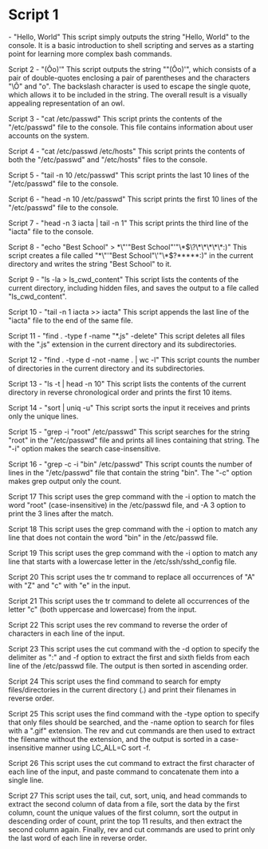 <h1>Script 1</h1> - "Hello, World"
This script simply outputs the string "Hello, World" to the console. It is a basic introduction to shell scripting and serves as a starting point for learning more complex bash commands.

Script 2 - "(Ôo)'"
This script outputs the string ""(Ôo)'", which consists of a pair of double-quotes enclosing a pair of parentheses and the characters "\Ô" and "o". The backslash character is used to escape the single quote, which allows it to be included in the string. The overall result is a visually appealing representation of an owl.

Script 3 - "cat /etc/passwd"
This script prints the contents of the "/etc/passwd" file to the console. This file contains information about user accounts on the system.

Script 4 - "cat /etc/passwd /etc/hosts"
This script prints the contents of both the "/etc/passwd" and "/etc/hosts" files to the console.

Script 5 - "tail -n 10 /etc/passwd"
This script prints the last 10 lines of the "/etc/passwd" file to the console.

Script 6 - "head -n 10 /etc/passwd"
This script prints the first 10 lines of the "/etc/passwd" file to the console.

Script 7 - "head -n 3 iacta | tail -n 1"
This script prints the third line of the "iacta" file to the console.

Script 8 - "echo "Best School" > \*\\"'"Best School"\'"\\*$\?\*\*\*\*\*:)"
This script creates a file called "*\"'"Best School"\'"\*$?*****:)" in the current directory and writes the string "Best School" to it.

Script 9 - "ls -la > ls_cwd_content"
This script lists the contents of the current directory, including hidden files, and saves the output to a file called "ls_cwd_content".

Script 10 - "tail -n 1 iacta >> iacta"
This script appends the last line of the "iacta" file to the end of the same file.

Script 11 - "find . -type f -name "*.js" -delete"
This script deletes all files with the ".js" extension in the current directory and its subdirectories.

Script 12 - "find . -type d -not -name . | wc -l"
This script counts the number of directories in the current directory and its subdirectories.

Script 13 - "ls -t | head -n 10"
This script lists the contents of the current directory in reverse chronological order and prints the first 10 items.

Script 14 - "sort | uniq -u"
This script sorts the input it receives and prints only the unique lines.

Script 15 - "grep -i "root" /etc/passwd"
This script searches for the string "root" in the "/etc/passwd" file and prints all lines containing that string. The "-i" option makes the search case-insensitive.

Script 16 - "grep -c -i "bin" /etc/passwd"
This script counts the number of lines in the "/etc/passwd" file that contain the string "bin". The "-c" option makes grep output only the count.

Script 17
This script uses the grep command with the -i option to match the word "root" (case-insensitive) in the /etc/passwd file, and -A 3 option to print the 3 lines after the match.

Script 18
This script uses the grep command with the -i option to match any line that does not contain the word "bin" in the /etc/passwd file.

Script 19
This script uses the grep command with the -i option to match any line that starts with a lowercase letter in the /etc/ssh/sshd_config file.

Script 20
This script uses the tr command to replace all occurrences of "A" with "Z" and "c" with "e" in the input.

Script 21
This script uses the tr command to delete all occurrences of the letter "c" (both uppercase and lowercase) from the input.

Script 22
This script uses the rev command to reverse the order of characters in each line of the input.

Script 23
This script uses the cut command with the -d option to specify the delimiter as ":" and -f option to extract the first and sixth fields from each line of the /etc/passwd file. The output is then sorted in ascending order.

Script 24
This script uses the find command to search for empty files/directories in the current directory (.) and print their filenames in reverse order.

Script 25
This script uses the find command with the -type option to specify that only files should be searched, and the -name option to search for files with a ".gif" extension. The rev and cut commands are then used to extract the filename without the extension, and the output is sorted in a case-insensitive manner using LC_ALL=C sort -f.

Script 26
This script uses the cut command to extract the first character of each line of the input, and paste command to concatenate them into a single line.

Script 27
This script uses the tail, cut, sort, uniq, and head commands to extract the second column of data from a file, sort the data by the first column, count the unique values of the first column, sort the output in descending order of count, print the top 11 results, and then extract the second column again. Finally, rev and cut commands are used to print only the last word of each line in reverse order.
